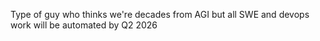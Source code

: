Type of guy who thinks we're decades from AGI but all SWE and devops work will be automated by Q2 2026

